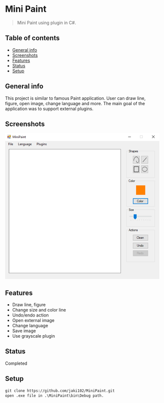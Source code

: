 # Mini Paint
>Mini Paint using plugin in C#.
## Table of contents
* [General info](#general-info)
* [Screenshots](#screenshots)
* [Features](#features)
* [Status](#status)
* [Setup](#setup)
## General info
This project is similar to famous Paint application. User can draw line, figure, open image, change language and more. The main goal of the application was to support external plugins.
## Screenshots
![alt text](https://github.com/jaki102/MiniPaint/blob/master/asset/app.png "Application view")
## Features
* Draw line, figure
* Change size and color line
* Undo/endo action
* Open external image
* Change language
* Save image
* Use grayscale plugin
## Status
Completed
## Setup
```
git clone https://github.com/jaki102/MiniPaint.git
open .exe file in .\MiniPaint\bin\Debug path.
```
